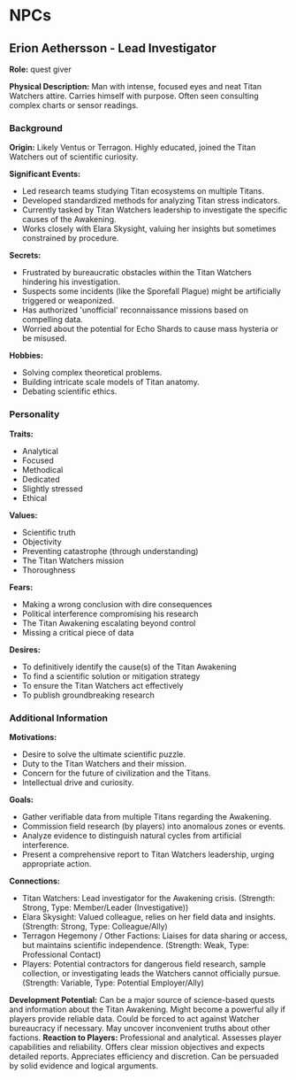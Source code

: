 # NPCs

## Erion Aethersson - Lead Investigator
**Role:** quest giver

**Physical Description:** Man with intense, focused eyes and neat Titan Watchers attire. Carries himself with purpose. Often seen consulting complex charts or sensor readings.

### Background
**Origin:** Likely Ventus or Terragon. Highly educated, joined the Titan Watchers out of scientific curiosity.

**Significant Events:**
- Led research teams studying Titan ecosystems on multiple Titans.
- Developed standardized methods for analyzing Titan stress indicators.
- Currently tasked by Titan Watchers leadership to investigate the specific causes of the Awakening.
- Works closely with Elara Skysight, valuing her insights but sometimes constrained by procedure.

**Secrets:**
- Frustrated by bureaucratic obstacles within the Titan Watchers hindering his investigation.
- Suspects some incidents (like the Sporefall Plague) might be artificially triggered or weaponized.
- Has authorized 'unofficial' reconnaissance missions based on compelling data.
- Worried about the potential for Echo Shards to cause mass hysteria or be misused.

**Hobbies:**
- Solving complex theoretical problems.
- Building intricate scale models of Titan anatomy.
- Debating scientific ethics.

### Personality
**Traits:**
- Analytical
- Focused
- Methodical
- Dedicated
- Slightly stressed
- Ethical

**Values:**
- Scientific truth
- Objectivity
- Preventing catastrophe (through understanding)
- The Titan Watchers mission
- Thoroughness

**Fears:**
- Making a wrong conclusion with dire consequences
- Political interference compromising his research
- The Titan Awakening escalating beyond control
- Missing a critical piece of data

**Desires:**
- To definitively identify the cause(s) of the Titan Awakening
- To find a scientific solution or mitigation strategy
- To ensure the Titan Watchers act effectively
- To publish groundbreaking research

### Additional Information
**Motivations:**
- Desire to solve the ultimate scientific puzzle.
- Duty to the Titan Watchers and their mission.
- Concern for the future of civilization and the Titans.
- Intellectual drive and curiosity.

**Goals:**
- Gather verifiable data from multiple Titans regarding the Awakening.
- Commission field research (by players) into anomalous zones or events.
- Analyze evidence to distinguish natural cycles from artificial interference.
- Present a comprehensive report to Titan Watchers leadership, urging appropriate action.

**Connections:**
- Titan Watchers: Lead investigator for the Awakening crisis. (Strength: Strong, Type: Member/Leader (Investigative))
- Elara Skysight: Valued colleague, relies on her field data and insights. (Strength: Strong, Type: Colleague/Ally)
- Terragon Hegemony / Other Factions: Liaises for data sharing or access, but maintains scientific independence. (Strength: Weak, Type: Professional Contact)
- Players: Potential contractors for dangerous field research, sample collection, or investigating leads the Watchers cannot officially pursue. (Strength: Variable, Type: Potential Employer/Ally)

**Development Potential:** Can be a major source of science-based quests and information about the Titan Awakening. Might become a powerful ally if players provide reliable data. Could be forced to act against Watcher bureaucracy if necessary. May uncover inconvenient truths about other factions.
**Reaction to Players:** Professional and analytical. Assesses player capabilities and reliability. Offers clear mission objectives and expects detailed reports. Appreciates efficiency and discretion. Can be persuaded by solid evidence and logical arguments.

